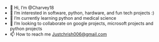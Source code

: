 - 👋 Hi, I’m @Charvey18
- 👀 I’m interested in software, python, hardware, and fun tech projects :)
- 🌱 I’m currently learning python and medical science
- 💞️ I’m looking to collaborate on google projects, microsoft projects and python projects
- 📫 How to reach me Justchrish006@gmail.com

<!---
Charvey18/Charvey18 is a ✨ special ✨ repository because its `README.md` (this file) appears on your GitHub profile.
You can click the Preview link to take a look at your changes.
--->
